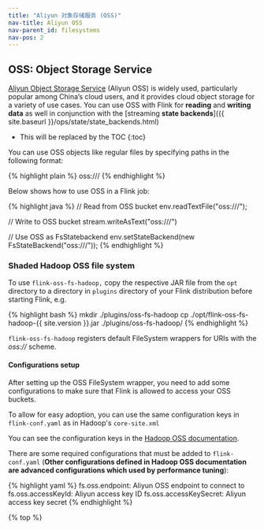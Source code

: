 ```yaml
---
title: "Aliyun 对象存储服务 (OSS)"
nav-title: Aliyun OSS
nav-parent_id: filesystems
nav-pos: 2
---
```

<!--
Licensed to the Apache Software Foundation (ASF) under one
or more contributor license agreements.  See the NOTICE file
distributed with this work for additional information
regarding copyright ownership.  The ASF licenses this file
to you under the Apache License, Version 2.0 (the
"License"); you may not use this file except in compliance
with the License.  You may obtain a copy of the License at

  http://www.apache.org/licenses/LICENSE-2.0

Unless required by applicable law or agreed to in writing,
software distributed under the License is distributed on an
"AS IS" BASIS, WITHOUT WARRANTIES OR CONDITIONS OF ANY
KIND, either express or implied.  See the License for the
specific language governing permissions and limitations
under the License.
-->

## OSS: Object Storage Service

[Aliyun Object Storage Service](https://www.aliyun.com/product/oss) (Aliyun OSS) is widely used, particularly popular among China’s cloud users, and it provides cloud object storage for a variety of use cases.
You can use OSS with Flink for **reading** and **writing data** as well in conjunction with the [streaming **state backends**]({{ site.baseurl }}/ops/state/state_backends.html)

* This will be replaced by the TOC
{:toc}

You can use OSS objects like regular files by specifying paths in the following format:

{% highlight plain %}
oss://<your-bucket>/<object-name>
{% endhighlight %}

Below shows how to use OSS in a Flink job:

{% highlight java %}
// Read from OSS bucket
env.readTextFile("oss://<your-bucket>/<object-name>");

// Write to OSS bucket
stream.writeAsText("oss://<your-bucket>/<object-name>")

// Use OSS as FsStatebackend
env.setStateBackend(new FsStateBackend("oss://<your-bucket>/<object-name>"));
{% endhighlight %}

### Shaded Hadoop OSS file system

To use `flink-oss-fs-hadoop,` copy the respective JAR file from the `opt` directory to a directory in `plugins` directory of your Flink distribution before starting Flink, e.g.

{% highlight bash %}
mkdir ./plugins/oss-fs-hadoop
cp ./opt/flink-oss-fs-hadoop-{{ site.version }}.jar ./plugins/oss-fs-hadoop/
{% endhighlight %}

`flink-oss-fs-hadoop` registers default FileSystem wrappers for URIs with the *oss://* scheme.

#### Configurations setup

After setting up the OSS FileSystem wrapper, you need to add some configurations to make sure that Flink is allowed to access your OSS buckets.

To allow for easy adoption, you can use the same configuration keys in `flink-conf.yaml` as in Hadoop's `core-site.xml`

You can see the configuration keys in the [Hadoop OSS documentation](http://hadoop.apache.org/docs/current/hadoop-aliyun/tools/hadoop-aliyun/index.html).

There are some required configurations that must be added to `flink-conf.yaml` (**Other configurations defined in Hadoop OSS documentation are advanced configurations which used by performance tuning**):

{% highlight yaml %}
fs.oss.endpoint: Aliyun OSS endpoint to connect to
fs.oss.accessKeyId: Aliyun access key ID
fs.oss.accessKeySecret: Aliyun access key secret
{% endhighlight %}

{% top %}
